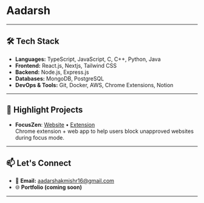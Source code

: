 
# Aadarsh 

---

## 🛠️ Tech Stack

- **Languages:** TypeScript, JavaScript, C, C++, Python, Java  
- **Frontend:** React.js, Nextjs, Tailwind CSS  
- **Backend:** Node.js, Express.js  
- **Databases:** MongoDB, PostgreSQL  
- **DevOps & Tools:** Git, Docker, AWS, Chrome Extensions, Notion

---

## 🚀 Highlight Projects

- **FocusZen**: [Website](https://focuszen.vercel.app/) • [Extension](https://github.com/Aadarsh6/focuszen-extension)  
  Chrome extension + web app to help users block unapproved websites during focus mode.
---

## 📫 Let's Connect

- 📧 **Email:** aadarshakmishr16@gmail.com  
- 🌐 **Portfolio (coming soon)**

---




